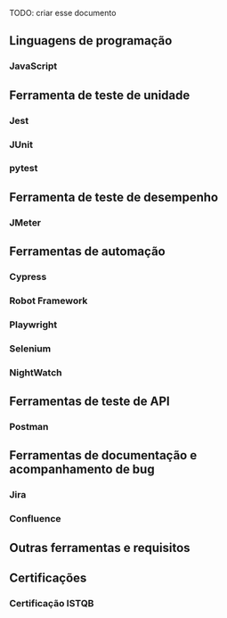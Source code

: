 TODO: criar esse documento

## Linguagens de programação
### JavaScript

## Ferramenta de teste de unidade
### Jest 

### JUnit
### pytest

## Ferramenta de teste de desempenho
### JMeter

## Ferramentas de automação
### Cypress
### Robot Framework
### Playwright
### Selenium
### NightWatch


## Ferramentas de teste de API
### Postman


## Ferramentas de documentação e acompanhamento de bug
### Jira
### Confluence



## Outras ferramentas e requisitos

## Certificações
### Certificação ISTQB